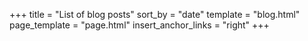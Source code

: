 +++
title = "List of blog posts"
sort_by = "date"
template = "blog.html"
page_template = "page.html"
insert_anchor_links = "right"
+++
